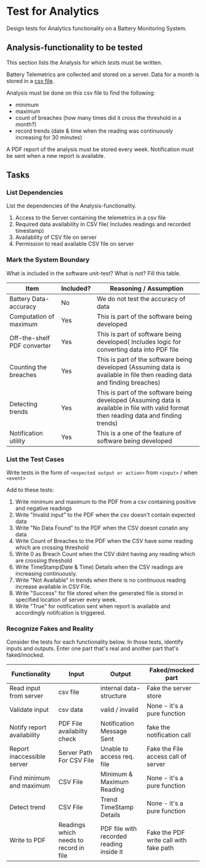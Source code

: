 # Test for Analytics

Design tests for Analytics functionality on a Battery Monitoring System.

## Analysis-functionality to be tested

This section lists the Analysis for which _tests_ must be written.

Battery Telemetrics are collected and stored on a server.
Data for a month is stored in a [csv file](https://en.wikipedia.org/wiki/Comma-separated_values).

Analysis must be done on this csv file to find the following:
- minimum
- maximum
- count of breaches (how many times did it cross the threshold in a month?)
- record trends (date & time when the reading was continuously increasing for 30 minutes)

A PDF report of the analysis must be stored every week.
Notification must be sent when a new report is available.

## Tasks

### List Dependencies

List the dependencies of the Analysis-functionality.

1. Access to the Server containing the telemetrics in a csv file
2. Required data availability in CSV file( Includes readings and recorded timestamp)
3. Availability of CSV file on server
4. Permission to read available CSV file on server


### Mark the System Boundary

What is included in the software unit-test? What is not? Fill this table.

| Item                      | Included?     | Reasoning / Assumption
|---------------------------|---------------|---
Battery Data-accuracy       | No            | We do not test the accuracy of data
Computation of maximum      | Yes           | This is part of the software being developed
Off-the-shelf PDF converter | Yes           | This is part of software being developed( Includes logic for converting data into PDF file
Counting the breaches       | Yes           | This is part of the software being developed (Assuming data is available in file then reading data and finding breaches)
Detecting trends            | Yes           | This is part of the software being developed (Assuming data is available in file with valid format then reading data and finding trends)
Notification utility        | Yes           | This is a one of the feature of software being developed

### List the Test Cases

Write tests in the form of `<expected output or action>` from `<input>` / when `<event>`

Add to these tests:

1. Write minimum and maximum to the PDF from a csv containing positive and negative readings
2. Write "Invalid input" to the PDF when the csv doesn't contain expected data
3. Write "No Data Found" to the PDF when the CSV doesnt conatin any data
4. Write Count of Breaches to the PDF when the CSV have some reading which are crossing threshold
5. Write 0 as Breach Count when the CSV didnt having any reading which are crossing threshold
6. Write TimeStamp(Date & Time) Details when the CSV readings are increasing continuously.
7. Write "Not Available" in trends when there is no continuous reading increase available in CSV File.
8. Write "Success" for file stored when the generated file is stored in specified location of server every week.
9. Write "True" for notification sent when report is available and accordingly notifcation is triggered.



### Recognize Fakes and Reality

Consider the tests for each functionality below.
In those tests, identify inputs and outputs.
Enter one part that's real and another part that's faked/mocked.

| Functionality            | Input                                  | Output                                                 | Faked/mocked part
|--------------------------|----------------------------------------|--------------------------------------------------------|---
Read input from server     | csv file                               | internal data-structure                                | Fake the server store
Validate input             | csv data                               | valid / invalid                                        | None - it's a pure function
Notify report availability | PDF File availabilty check             | Notification Message Sent                              | fake the notification call
Report inaccessible server | Server Path For CSV File               | Unable to access req. file                             | Fake the File access call of server
Find minimum and maximum   | CSV File                               | Minimum & Maximum Reading                              | None - it's a pure function
Detect trend               | CSV File                               | Trend TimeStamp Details                                | None - it's a pure function
Write to PDF               | Readings which needs to record in file | PDF file with recorded reading inside it               | Fake the PDF write call with fake path
